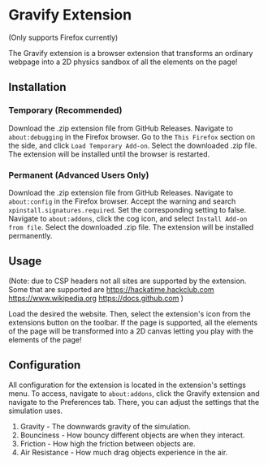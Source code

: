 # Gravify Extension
(Only supports Firefox currently)

The Gravify extension is a browser extension that transforms an ordinary webpage into a 2D physics sandbox of all the elements on the page!

## Installation
### Temporary (Recommended)
Download the .zip extension file from GitHub Releases.
Navigate to `about:debugging` in the Firefox browser. Go to the `This Firefox` section on the side, and click `Load Temporary Add-on`. Select the downloaded .zip file. The extension will be installed until the browser is restarted.
### Permanent (Advanced Users Only)
Download the .zip extension file from GitHub Releases.
Navigate to `about:config` in the Firefox browser. Accept the warning and search `xpinstall.signatures.required`. Set the corresponding setting to false. Navigate to `about:addons`, click the cog icon, and select `Install Add-on from file`. Select the downloaded .zip file. The extension will be installed permanently.

## Usage
(Note: due to CSP headers not all sites are supported by the extension. Some that are supported are https://hackatime.hackclub.com https://www.wikipedia.org https://docs.github.com )

Load the desired the website. Then, select the extension's icon from the extensions button on the toolbar. If the page is supported, all the elements of the page will be transformed into a 2D canvas letting you play with the elements of the page!

## Configuration
All configuration for the extension is located in the extension's settings menu. To access, navigate to `about:addons`, click the Gravify extension and navigate to the Preferences tab. There, you can adjust the settings that the simulation uses.
1. Gravity - The downwards gravity of the simulation.
2. Bounciness - How bouncy different objects are when they interact.
3. Friction - How high the friction between objects are.
4. Air Resistance - How much drag objects experience in the air.
